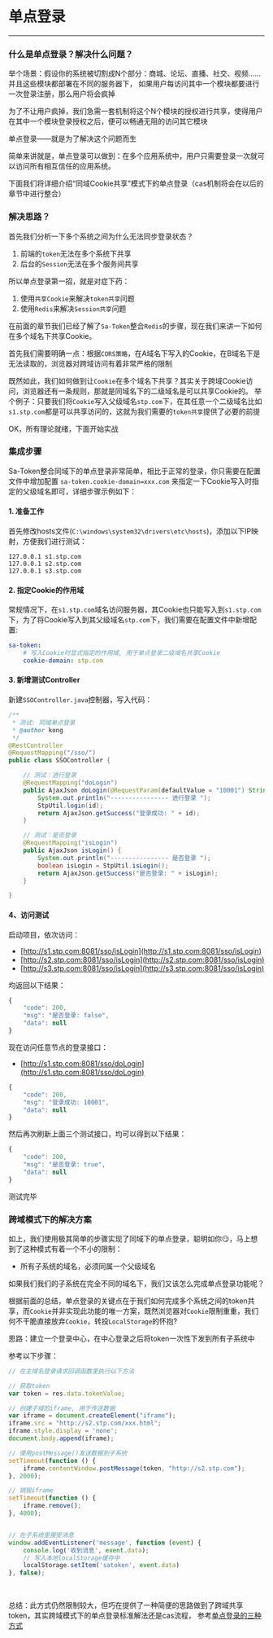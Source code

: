 # 单点登录
--- 

### 什么是单点登录？解决什么问题？

举个场景：假设你的系统被切割成N个部分：商城、论坛、直播、社交、视频…… 并且这些模块都部署在不同的服务器下，
如果用户每访问其中一个模块都要进行一次登录注册，那么用户将会疯掉

为了不让用户疯掉，我们急需一套机制将这个N个模块的授权进行共享，使得用户在其中一个模块登录授权之后，便可以畅通无阻的访问其它模块

单点登录——就是为了解决这个问题而生

简单来讲就是，单点登录可以做到：在多个应用系统中，用户只需要登录一次就可以访问所有相互信任的应用系统。

下面我们将详细介绍“同域Cookie共享"模式下的单点登录（cas机制将会在以后的章节中进行整合）


### 解决思路？

首先我们分析一下多个系统之间为什么无法同步登录状态？
1. 前端的`token`无法在多个系统下共享
2. 后台的`Session`无法在多个服务间共享

所以单点登录第一招，就是对症下药：
1. 使用`共享Cookie`来解决`token共享`问题
2. 使用`Redis`来解决`Session共享`问题

在前面的章节我们已经了解了`Sa-Token`整合`Redis`的步骤，现在我们来讲一下如何在多个域名下共享Cookie。

首先我们需要明确一点：根据`CORS策略`，在A域名下写入的Cookie，在B域名下是无法读取的，浏览器对跨域访问有着非常严格的限制 <br>

既然如此，我们如何做到让`Cookie`在多个域名下共享？其实关于跨域Cookie访问，浏览器还有一条规则，那就是同域名下的二级域名是可以共享Cookie的。
举个例子：只要我们将`Cookie`写入父级域名`stp.com`下，在其任意一个二级域名比如`s1.stp.com`都是可以共享访问的，这就为我们需要的`token共享`提供了必要的前提

OK，所有理论就绪，下面开始实战


### 集成步骤

Sa-Token整合同域下的单点登录非常简单，相比于正常的登录，你只需要在配置文件中增加配置 `sa-token.cookie-domain=xxx.com` 来指定一下Cookie写入时指定的父级域名即可，详细步骤示例如下：

#### 1. 准备工作
首先修改hosts文件(`C:\windows\system32\drivers\etc\hosts`)，添加以下IP映射，方便我们进行测试：
``` url
127.0.0.1 s1.stp.com
127.0.0.1 s2.stp.com
127.0.0.1 s3.stp.com
```

#### 2. 指定Cookie的作用域
常规情况下，在`s1.stp.com`域名访问服务器，其Cookie也只能写入到`s1.stp.com`下，为了将Cookie写入到其父级域名`stp.com`下，我们需要在配置文件中新增配置: 
``` yml
sa-token:
	# 写入Cookie时显式指定的作用域, 用于单点登录二级域名共享Cookie
	cookie-domain: stp.com
```

#### 3. 新增测试Controller
新建`SSOController.java`控制器，写入代码：
``` java
/**
 * 测试: 同域单点登录
 * @author kong
 */
@RestController
@RequestMapping("/sso/")
public class SSOController {

	// 测试：进行登录
	@RequestMapping("doLogin")
	public AjaxJson doLogin(@RequestParam(defaultValue = "10001") String id) {
		System.out.println("---------------- 进行登录 ");
		StpUtil.login(id);
		return AjaxJson.getSuccess("登录成功: " + id);
	}

	// 测试：是否登录
	@RequestMapping("isLogin")
	public AjaxJson isLogin() {
		System.out.println("---------------- 是否登录 ");
		boolean isLogin = StpUtil.isLogin();
		return AjaxJson.getSuccess("是否登录: " + isLogin);
	}

}
```

#### 4、访问测试
启动项目，依次访问：
- [http://s1.stp.com:8081/sso/isLogin](http://s1.stp.com:8081/sso/isLogin)
- [http://s2.stp.com:8081/sso/isLogin](http://s2.stp.com:8081/sso/isLogin)
- [http://s3.stp.com:8081/sso/isLogin](http://s3.stp.com:8081/sso/isLogin)

均返回以下结果：
``` js
{
	"code": 200,
	"msg": "是否登录: false",
	"data": null
}
```

现在访问任意节点的登录接口：
- [http://s1.stp.com:8081/sso/doLogin](http://s1.stp.com:8081/sso/doLogin) 

``` js
{
	"code": 200,
	"msg": "登录成功: 10001",
	"data": null
}
```

然后再次刷新上面三个测试接口，均可以得到以下结果：
``` js
{
	"code": 200,
	"msg": "是否登录: true",
	"data": null
}
```

测试完毕 


### 跨域模式下的解决方案 

如上，我们使用极其简单的步骤实现了同域下的单点登录，聪明如你😏，马上想到了这种模式有着一个不小的限制：
- 所有子系统的域名，必须同属一个父级域名

如果我们我们的子系统在完全不同的域名下，我们又该怎么完成单点登录功能呢？

根据前面的总结，单点登录的关键点在于我们如何完成多个系统之间的token共享，而`Cookie`并非实现此功能的唯一方案，既然浏览器对`Cookie`限制重重，我们何不干脆直接放弃`Cookie`，转投`LocalStorage`的怀抱? 

思路：建立一个登录中心，在中心登录之后将token一次性下发到所有子系统中

参考以下步骤：
``` js
// 在主域名登录请求回调函数里执行以下方法 

// 获取token 
var token = res.data.tokenValue;

// 创建子域的iframe, 用于传送数据
var iframe = document.createElement("iframe");
iframe.src = "http://s2.stp.com/xxx.html";
iframe.style.display = 'none';
document.body.append(iframe);

// 使用postMessage()发送数据到子系统 
setTimeout(function () {
	iframe.contentWindow.postMessage(token, "http://s2.stp.com");
}, 2000);

// 销毁iframe 
setTimeout(function () {
	iframe.remove();
}, 4000);


// 在子系统里接受消息
window.addEventListener('message', function (event) {
	console.log('收到消息', event.data);
	// 写入本地localStorage缓存中 
	localStorage.setItem('satoken', event.data)
}, false);

```


<br>

总结：此方式仍然限制较大，但巧在提供了一种简便的思路做到了跨域共享token，其实跨域模式下的单点登录标准解法还是cas流程，
参考[单点登录的三种方式](https://www.cnblogs.com/yonghengzh/p/13712729.html)













